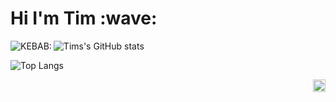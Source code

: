 <h1>Hi I'm Tim :wave:</h1>

<img align="left" alt="KEBAB:" src="https://github-stats-alpha.vercel.app/api?username=donrskbb&cc=000&tc=fff&ic=fff&bc=000" />

![Tims's GitHub stats](https://denvercoder1-github-readme-stats.vercel.app/api/?username=donrskbb&amp;show_icons=true&amp;count_private=true&amp;hide_border=false&amp;bg_color=black&amp;title_color=white&amp;icon_color=79fe96)

![Top Langs](https://github-readme-stats.vercel.app/api/top-langs/?username=donrskbb&hide_progress=true)

<img align="right" src="https://visitor-badge.laobi.icu/badge?page_id=donrskbb.github.io" height="20px">


